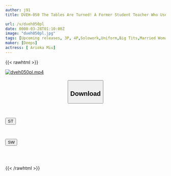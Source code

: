 ```yaml
---
author: j91
title: DVEH-050 The Tables Are Turned! A Former Student Teacher Who Used To Make Fun Of Her Now Sexually Harasses Her Masochistic Soft Breasts, And She Climaxes In Humiliation And Falls Into Depravity, Crying Out In A Girlish Moan.

url: /v/dveh050pl
date: 0000-03-28T01:10:00Z
image: "dveh050pl.jpg"
tags: [Upcoming releases, 3P, 4P,Solowork,Uniform,Big Tits,Married Woman,Various Professions	]
maker: [Deeps]
actress: [ Arioka Miu]
---
```



{{< rawhtml >}}

<div class="video" data-videoid="pending_link.html">
    <a href="javascript:;">
        <img src="/v/dveh050pl/dveh050pl.jpg" width="WIDTH" height="HEIGHT" alt="dveh050pl.mp4" loading="lazy">
    </a>
</div>

<script type="text/javascript" src="https://j91.asia/asset/on-demand-pend.js"></script>

<br>
  <link rel="stylesheet" href="https://j91.asia/asset/bs5.css">
  
  <center>
  <button class="btn btn-primary" type="button" data-bs-toggle="collapse" data-bs-target=".multi-collapse" aria-expanded="false" aria-controls="multiCollapseExample1 multiCollapseExample2"><h2>Download</h2></button></center>
</p>
<div class="row">
  <div class="col">
    <div class="collapse multi-collapse" id="multiCollapseExample1">
      <div class="card card-body">
	      	      <br>
<div class="buttons">  
<p><a href="https://j91.asia/pending_link.html" target="_blank"><button class="btn-hover color-3"><i class="fa fa-download"></i> ST</button></a></p></div>
    </div>
  </div>
</div>
  <div class="col">
    <div class="collapse multi-collapse" id="multiCollapseExample2">
      <div class="card card-body">
	      <br>
<div class="buttons">
<p><a href="https://j91.asia/pending_link.html" target="_blank"><button class="btn-hover color-2"><i class="fa fa-download"></i> SW</button></a></p></div>
<br><br>
      </div>
    </div>
  </div>
</div>

{{< /rawhtml >}}